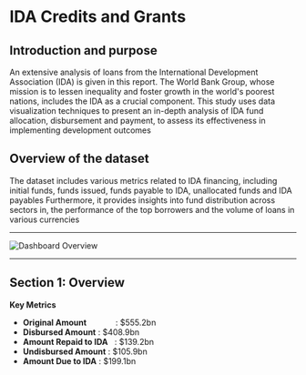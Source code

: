 # IDA Credits and Grants
**Introduction and purpose**
--

An extensive analysis of loans from the International Development Association (IDA) is given in this report. The World Bank Group, whose mission is to lessen inequality and foster growth in the world's poorest nations, includes the IDA as a crucial component. This study uses data visualization techniques to present an in-depth analysis of IDA fund allocation, disbursement and payment, to assess its effectiveness in implementing development outcomes

**Overview of the dataset**
--

The dataset includes various metrics related to IDA financing, including initial funds, funds issued, funds payable to IDA, unallocated funds and IDA payables Furthermore, it provides insights into fund distribution across sectors in, the performance of the top borrowers and the volume of loans in various currencies

---

![Dashboard Overview](https://drive.google.com/uc?export=view&id=1CoU28pihigfcNjvqyyLM_FAc0GjPFkSN)

---

**Section 1: Overview**
--

**Key Metrics**

- **Original Amount**&nbsp;&nbsp;&nbsp;&nbsp;&nbsp;&nbsp;&nbsp;&nbsp;&nbsp;&nbsp;&nbsp;&nbsp;&nbsp;: $555.2bn
- **Disbursed Amount**     : $408.9bn
- **Amount Repaid to IDA**&nbsp;&nbsp;&nbsp;: $139.2bn
- **Undisbursed Amount**   : $105.9bn
- **Amount Due to IDA**    : $199.1bn
